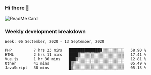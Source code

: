 ### Hi there 👋

<!--
**itzcy/itzcy** is a ✨ _special_ ✨ repository because its `README.md` (this file) appears on your GitHub profile.

Here are some ideas to get you started:

- 🔭 I’m currently working on ...
- 🌱 I’m currently learning ...
- 👯 I’m looking to collaborate on ...
- 🤔 I’m looking for help with ...
- 💬 Ask me about ...
- 📫 How to reach me: ...
- 😄 Pronouns: ...
- ⚡ Fun fact: ...
-->
![ReadMe Card](https://github-readme-stats.vercel.app/api?username=itzcy&show_icons=true&title_color=2d3198&icon_color=797cb8&text_color=24292e&bg_color=f6f8fa)

### Weekly development breakdown
<!--START_SECTION:waka-->
```text
Week: 06 September, 2020 - 13 September, 2020

PHP          7 hrs 23 mins   ██████████████▓░░░░░░░░░░   58.90 % 
HTML         2 hrs 11 mins   ████▒░░░░░░░░░░░░░░░░░░░░   17.41 % 
Vue.js       1 hr 36 mins    ███▒░░░░░░░░░░░░░░░░░░░░░   12.81 % 
Other        41 mins         █▒░░░░░░░░░░░░░░░░░░░░░░░   05.49 % 
JavaScript   38 mins         █▒░░░░░░░░░░░░░░░░░░░░░░░   05.13 % 
```
<!--END_SECTION:waka-->
